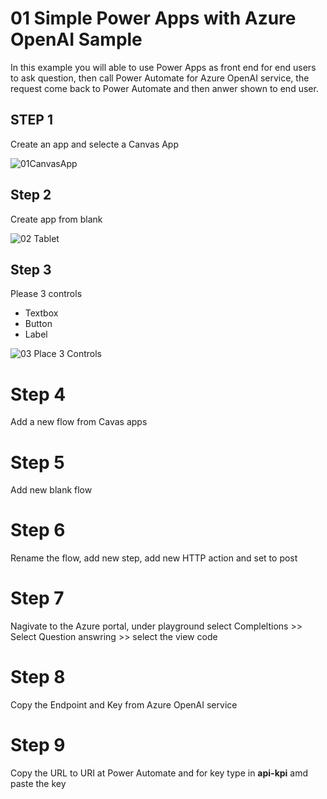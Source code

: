# 01 Simple Power Apps with Azure OpenAI Sample

In this example you will able to use Power Apps as front end for end users to ask question, then call Power Automate for Azure OpenAI service, the request come back to Power Automate and then anwer shown to end user. 

## STEP 1 

Create an app and selecte a Canvas App 

![01CanvasApp](https://github.com/aarohbits/PowerAppsWorkShopAOAI/assets/35991723/c5db6ef3-0528-420b-b2a2-1218f862336d)


## Step 2

Create app from blank 

![02 Tablet](https://github.com/aarohbits/PowerAppsWorkShopAOAI/assets/35991723/2487ba6b-1683-42ed-a977-d4e3f9ac8aae)


## Step 3 

Please 3 controls 

- Textbox
- Button
- Label 


![03 Place 3 Controls](https://github.com/aarohbits/PowerAppsWorkShopAOAI/assets/35991723/0b24374d-8a38-4691-8ce7-63a8efd693fa)

# Step 4 

Add a new flow from Cavas apps 


# Step 5 

Add new blank flow 

# Step 6 

Rename the flow, add new step, add new HTTP action and set to post 

# Step 7 

Nagivate to the Azure portal, under playground select Compleltions >> Select Question answring >> select the view code

# Step 8

Copy the Endpoint and Key from Azure OpenAI service



# Step 9

Copy the URL to URI at Power Automate
and for key type in **api-kpi** amd paste the key 


